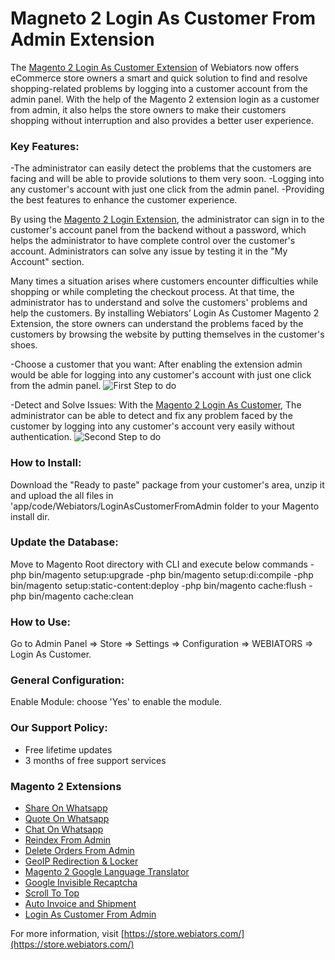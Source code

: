 # Magneto 2 Login As Customer From Admin Extension
The [Magento 2 Login As Customer Extension](https://store.webiators.com/magento-2-extensions/login-as-customer-from-admin.html) of Webiators now offers eCommerce store owners a smart and quick solution to find and resolve shopping-related problems by logging into a customer account from the admin panel. With the help of the  Magento 2  extension login as a customer from admin, it also helps the store owners to make their customers shopping without interruption and also provides a better user experience.
### Key Features:
-The administrator can easily detect the problems that the customers are facing and will be able to provide solutions to them very soon.
-Logging into any customer's account with just one click from the admin panel.
-Providing the best features to enhance the customer experience.

By using the [Magento 2 Login Extension](https://store.webiators.com/magento-2-extensions/login-as-customer-from-admin.html), the administrator can sign in to the customer's account panel from the backend without a password, which helps the administrator to have complete control over the customer's account. Administrators can solve any issue by testing it in the "My Account" section.

Many times a situation arises where customers encounter difficulties while shopping or while completing the checkout process. At that time, the administrator has to understand and solve the customers' problems and help the customers. By installing Webiators’ Login As Customer Magento 2 Extension, the store owners can understand the problems faced by the customers by browsing the website by putting themselves in the customer's shoes.

-Choose a customer that you want: After enabling the extension admin would be able for logging into any customer's account with just one click from the admin panel.
![First Step to do](https://store.webiators.com/pub/media/webiators/images/extension_images/Login_Customer.png)

-Detect and Solve Issues: With the [Magento 2 Login As Customer](https://store.webiators.com/magento-2-extensions/login-as-customer-from-admin.html), The administrator can be able to detect and fix any problem faced by the customer by logging into any customer's account very easily without authentication.
![Second Step to do](https://store.webiators.com/pub/media/webiators/images/extension_images/Login_Customer2.png)

### How to Install:
Download the "Ready to paste" package from your customer's area, unzip it and upload the all files in 'app/code/Webiators/LoginAsCustomerFromAdmin folder to your Magento install dir.

### Update the Database:
Move to Magento Root directory with CLI and execute below commands
-php bin/magento setup:upgrade
-php bin/magento setup:di:compile
-php bin/magento setup:static-content:deploy
-php bin/magento cache:flush
-php bin/magento cache:clean

### How to Use:
Go to Admin Panel ⇒ Store ⇒ Settings ⇒ Configuration ⇒ WEBIATORS ⇒ Login As Customer.

### General Configuration:
Enable Module: choose 'Yes' to enable the module.

### Our Support Policy:
- Free lifetime updates
- 3 months of free support services 
### Magento 2 Extensions
- [Share On Whatsapp](https://store.webiators.com/magento-2-extensions/share-on-whatsapp.html)
- [Quote On Whatsapp](https://store.webiators.com/magento-2-extensions/quote-on-whatsapp.html)
- [Chat On Whatsapp](https://store.webiators.com/magento-2-extensions/chatonwhatsapp.html)
- [Reindex From Admin](https://store.webiators.com/magento-2-extensions/reindex-from-admin.html)
- [Delete Orders From Admin](https://store.webiators.com/magento-2-extensions/delete-orders-from-admin.html)
- [GeoIP Redirection & Locker](https://store.webiators.com/magento-2-extensions/geoip-redirection-locker.html)
- [Magento 2 Google Language Translator](https://store.webiators.com/magento-2-extensions/google-language-translator.html)
- [Google Invisible Recaptcha](https://store.webiators.com/magento-2-extensions/google-invisible-recaptcha.html)
- [Scroll To Top](https://store.webiators.com/magento-2-extensions/scroll-to-top.html)
- [Auto Invoice and Shipment](https://store.webiators.com/magento-2-extensions/auto-invoice-and-shipment.html)
- [Login As Customer From Admin](https://store.webiators.com/magento-2-extensions/login-as-customer-from-admin.html)

For more information, visit [https://store.webiators.com/](https://store.webiators.com/)

